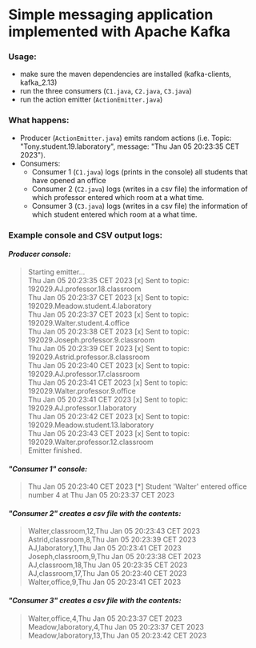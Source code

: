 # Simple messaging application implemented with Apache Kafka

### Usage:

- make sure the maven dependencies are installed (kafka-clients, kafka_2.13)
- run the three consumers (`C1.java`, `C2.java`, `C3.java`)
- run the action emitter (`ActionEmitter.java`)

### What happens:

- Producer (`ActionEmitter.java`) emits random actions (i.e. Topic: "Tony.student.19.laboratory", message: "Thu Jan 05
  20:23:35 CET 2023").
- Consumers:
    - Consumer 1 (`C1.java`) logs (prints in the console) all students that have opened an office
    - Consumer 2 (`C2.java`) logs (writes in a csv file) the information of which professor entered which room at a what
      time.
    - Consumer 3 (`C3.java`) logs (writes in a csv file) the information of which student entered which room at a what
      time.


### Example console and CSV output logs:

#### *Producer console:*
> Starting emitter...  
Thu Jan 05 20:23:35 CET 2023 [x] Sent to topic: 192029.AJ.professor.18.classroom  
Thu Jan 05 20:23:37 CET 2023 [x] Sent to topic: 192029.Meadow.student.4.laboratory  
Thu Jan 05 20:23:37 CET 2023 [x] Sent to topic: 192029.Walter.student.4.office  
Thu Jan 05 20:23:38 CET 2023 [x] Sent to topic: 192029.Joseph.professor.9.classroom  
Thu Jan 05 20:23:39 CET 2023 [x] Sent to topic: 192029.Astrid.professor.8.classroom  
Thu Jan 05 20:23:40 CET 2023 [x] Sent to topic: 192029.AJ.professor.17.classroom  
Thu Jan 05 20:23:41 CET 2023 [x] Sent to topic: 192029.Walter.professor.9.office  
Thu Jan 05 20:23:41 CET 2023 [x] Sent to topic: 192029.AJ.professor.1.laboratory  
Thu Jan 05 20:23:42 CET 2023 [x] Sent to topic: 192029.Meadow.student.13.laboratory  
Thu Jan 05 20:23:43 CET 2023 [x] Sent to topic: 192029.Walter.professor.12.classroom  
Emitter finished.  


#### *"Consumer 1" console:*
> Thu Jan 05 20:23:40 CET 2023 [*] Student 'Walter' entered office number 4 at Thu Jan 05 20:23:37 CET 2023  


#### *"Consumer 2" creates a csv file with the contents:*
> Walter,classroom,12,Thu Jan 05 20:23:43 CET 2023  
Astrid,classroom,8,Thu Jan 05 20:23:39 CET 2023  
AJ,laboratory,1,Thu Jan 05 20:23:41 CET 2023  
Joseph,classroom,9,Thu Jan 05 20:23:38 CET 2023  
AJ,classroom,18,Thu Jan 05 20:23:35 CET 2023  
AJ,classroom,17,Thu Jan 05 20:23:40 CET 2023  
Walter,office,9,Thu Jan 05 20:23:41 CET 2023  

#### *"Consumer 3" creates a csv file with the contents:*
> Walter,office,4,Thu Jan 05 20:23:37 CET 2023  
Meadow,laboratory,4,Thu Jan 05 20:23:37 CET 2023  
Meadow,laboratory,13,Thu Jan 05 20:23:42 CET 2023  


